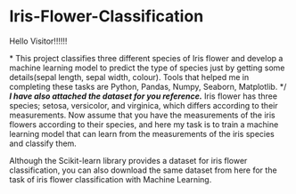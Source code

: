 # Iris-Flower-Classification
Hello Visitor!!!!!!

\* This project classifies three different species of Iris flower and develop a machine learning model to predict the type of species just by getting some details(sepal length, sepal width, colour). Tools that helped me in completing these tasks are Python, Pandas, Numpy, Seaborn, Matplotlib. */
*****I have also attached the dataset for you reference.*****
Iris flower has three species; setosa, versicolor, and virginica, which differs according to their
measurements. Now assume that you have the measurements of the iris flowers according to
their species, and here my task is to train a machine learning model that can learn from the
measurements of the iris species and classify them.



Although the Scikit-learn library provides a dataset for iris flower classification, you can also
download the same dataset from here for the task of iris flower classification with Machine
Learning. 
